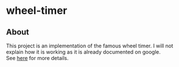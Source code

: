# wheel-timer
## About
This project is an implementation of the famous wheel timer. I will not explain how it is working as it is already documented on google.<BR>
See [here](http://lwn.net/Articles/156329/) for more details.<BR>


